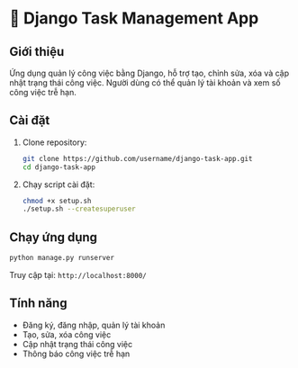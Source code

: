# 🚀 Django Task Management App

## Giới thiệu
Ứng dụng quản lý công việc bằng Django, hỗ trợ tạo, chỉnh sửa, xóa và cập nhật trạng thái công việc. Người dùng có thể quản lý tài khoản và xem số công việc trễ hạn.

## Cài đặt
1. Clone repository:
   ```bash
   git clone https://github.com/username/django-task-app.git
   cd django-task-app
   ```
2. Chạy script cài đặt:
   ```bash
   chmod +x setup.sh
   ./setup.sh --createsuperuser
   ```

## Chạy ứng dụng
```bash
python manage.py runserver
```
Truy cập tại: `http://localhost:8000/`

## Tính năng
- Đăng ký, đăng nhập, quản lý tài khoản
- Tạo, sửa, xóa công việc
- Cập nhật trạng thái công việc
- Thông báo công việc trễ hạn

